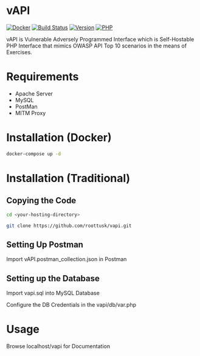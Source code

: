 # vAPI

[![Docker](https://img.shields.io/badge/docker-supported-%2300D1D1)](https://github.com/roottusk/vapi#installation-docker) 
[![Build Status](https://travis-ci.org/roottusk/vapi.svg?branch=master)](https://travis-ci.org/roottusk/vapi) 
[![Version](https://img.shields.io/badge/version-v1.0-blue)](https://github.com/roottusk/vapi) 
[![PHP](https://img.shields.io/badge/php-7.4.7-orange)](https://github.com/roottusk/vapi)

vAPI is Vulnerable Adversely Programmed Interface which is Self-Hostable PHP Interface that mimics OWASP API Top 10 scenarios in the means of Exercises. 


# Requirements

* Apache Server 
* MySQL
* PostMan
* MITM Proxy

# Installation (Docker)

```bash
docker-compose up -d
```

# Installation (Traditional)

## Copying the Code

```bash
cd <your-hosting-directory>
```

```bash
git clone https://github.com/roottusk/vapi.git
```

## Setting Up Postman

Import vAPI.postman_collection.json in Postman

## Setting up the Database

Import vapi.sql into MySQL Database

Configure the DB Credentials in the vapi/db/var.php


# Usage

Browse localhost/vapi for Documentation

